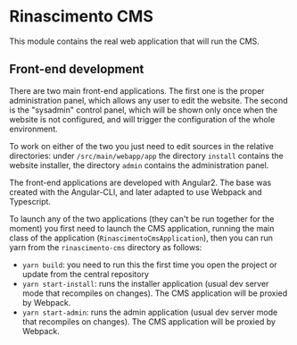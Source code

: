 Rinascimento CMS
================

This module contains the real web application that will run the CMS.

## Front-end development

There are two main front-end applications. The first one is the proper administration
panel, which allows any user to edit the website.
The second is the "sysadmin" control panel, which will be shown only once when the
website is not configured, and will trigger the configuration of the whole environment.

To work on either of the two you just need to edit sources in the relative directories:
under `/src/main/webapp/app` the directory `install` contains the website installer,
the directory `admin` contains the administration panel.

The front-end applications are developed with Angular2. The base was created with
the Angular-CLI, and later adapted to use Webpack and Typescript.

To launch any of the two applications (they can't be run together for the moment)
you first need to launch the CMS application, running the main class of the application
(`RinascimentoCmsApplication`), then you can run yarn from the `rinascimento-cms`
directory as follows:

* `yarn build`: you need to run this the first time you open the project
  or update from the central repository
* `yarn start-install`: runs the installer application (usual dev server mode
  that recompiles on changes). The CMS application will be proxied by Webpack.
* `yarn start-admin`: runs the admin application (usual dev server mode
  that recompiles on changes). The CMS application will be proxied by Webpack.
